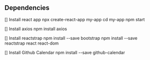 ## Dependencies

[] Install react app
  npx create-react-app my-app
  cd my-app
  npm start

[] Install axios
  npm install axios

[] Install reactstrap
  npm install --save bootstrap
  npm install --save reactstrap react react-dom

[] Install Github Calendar
  npm install --save github-calendar

  

